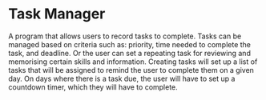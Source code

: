 # Task Manager

A program that allows users to record tasks to complete. Tasks can be managed based on criteria such as: priority, time needed to complete the task, and deadline. Or the user can set a
repeating task for reviewing and memorising certain skills and information. Creating tasks will set up a list of tasks that will be assigned to remind the user to complete them on a given day. On days where there is a task due, the user will have to set up a countdown timer, which they will have to complete.
